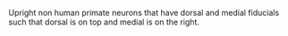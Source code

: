 Upright non human primate neurons that have dorsal and medial fiducials such that dorsal is on top and medial is on the right. 